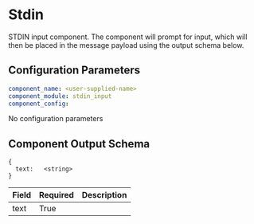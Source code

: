 # Stdin

STDIN input component. The component will prompt for input, which will then be placed in the message payload using the output schema below.

## Configuration Parameters

```yaml
component_name: <user-supplied-name>
component_module: stdin_input
component_config:
```

No configuration parameters



## Component Output Schema

```
{
  text:   <string>
}
```
| Field | Required | Description |
| --- | --- | --- |
| text | True |  |
